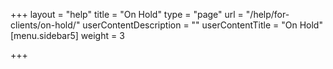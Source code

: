 +++
layout = "help"
title = "On Hold"
type = "page"
url = "/help/for-clients/on-hold/"
userContentDescription = ""
userContentTitle = "On Hold"
[menu.sidebar5]
weight = 3

+++
